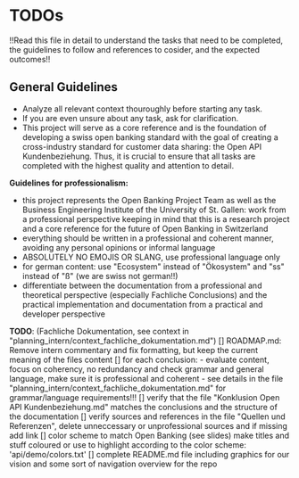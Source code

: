 # TODOs 

!!Read this file in detail to understand the tasks that need to be completed, the guidelines to follow and references to cosider, and the expected outcomes!!

## General Guidelines
- Analyze all relevant context thouroughly before starting any task.
- If you are even unsure about any task, ask for clarification.
- This project will serve as a core reference and is the foundation of developing a swiss open banking standard with the goal of creating a cross-industry standard for customer data sharing: the Open API Kundenbeziehung. Thus, it is crucial to ensure that all tasks are completed with the highest quality and attention to detail.

**Guidelines for professionalism:**
- this project represents the Open Banking Project Team as well as the Business Engineering Institute of the University of St. Gallen: work from a professional perspective keeping in mind that this is a research project and a core reference for the future of Open Banking in Switzerland
- everything should be written in a professional and coherent manner, avoiding any personal opinions or informal language
- ABSOLUTELY NO EMOJIS OR SLANG, use professional language only
- for german content: use "Ecosystem" instead of "Ökosystem" and "ss" instead of "ß" (we are swiss not german!!)
- differentiate between the documentation from a professional and theoretical perspective (especially Fachliche Conclusions) and the practical implementation and documentation from a practical and developer perspective


**TODO**: (Fachliche Dokumentation, see context in "planning_intern/context_fachliche_dokumentation.md")
[] ROADMAP.md: Remove intern commentary and fix formatting, but keep the current meaning of the files content
[] for each conclusion: 
    - evaluate content, focus on coherency, no redundancy and check grammar and general language, make sure it is professional and coherent
    - see details in the file "planning_intern/context_fachliche_dokumentation.md" for grammar/language requirements!!!
[] verify that the file "Konklusion Open API Kundenbeziehung.md" matches the conclusions and the structure of the documentation
[] verify sources and references in the file "Quellen und Referenzen", delete unneccessary or unprofessional sources and if missing add link
[] color scheme to match Open Banking (see slides) make titles and stuff coloured or use to highlight according to the color scheme: 'api/demo/colors.txt'
[] complete README.md file including graphics for our vision and some sort of navigation overview for the repo
